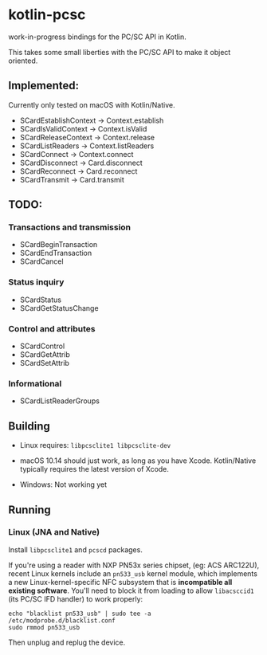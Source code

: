 # kotlin-pcsc

work-in-progress bindings for the PC/SC API in Kotlin.

This takes some small liberties with the PC/SC API to make it object oriented.

## Implemented:

Currently only tested on macOS with Kotlin/Native.

* SCardEstablishContext -> Context.establish
* SCardIsValidContext -> Context.isValid
* SCardReleaseContext -> Context.release
* SCardListReaders -> Context.listReaders
* SCardConnect -> Context.connect
* SCardDisconnect -> Card.disconnect
* SCardReconnect -> Card.reconnect
* SCardTransmit -> Card.transmit

## TODO:

### Transactions and transmission

* SCardBeginTransaction
* SCardEndTransaction
* SCardCancel

### Status inquiry

* SCardStatus
* SCardGetStatusChange

### Control and attributes

* SCardControl
* SCardGetAttrib
* SCardSetAttrib

### Informational

* SCardListReaderGroups

## Building

* Linux requires: `libpcsclite1 libpcsclite-dev`

* macOS 10.14 should just work, as long as you have Xcode. Kotlin/Native typically requires the
  latest version of Xcode.

* Windows: Not working yet

## Running

### Linux (JNA and Native)

Install `libpcsclite1` and `pcscd` packages.

If you're using a reader with NXP PN53x series chipset, (eg: ACS ARC122U), recent Linux kernels
include an `pn533_usb` kernel module, which implements a new Linux-kernel-specific NFC subsystem
that is **incompatible all existing software**. You'll need to block it from loading to allow
`libacsccid1` (its PC/SC IFD handler) to work properly:

```
echo "blacklist pn533_usb" | sudo tee -a /etc/modprobe.d/blacklist.conf
sudo rmmod pn533_usb
```

Then unplug and replug the device.
